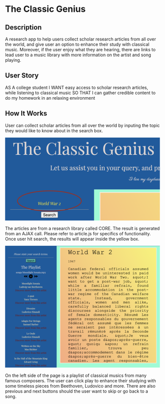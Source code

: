 # The Classic Genius

## Description 

A research app to help users collect scholar research articles from all over the world, and give user an option to enhance their study with classical music. Moreover, if the user enjoy what they are hearing, there are links to lead user to a music library with more information on the artist and song playing. 

## User Story

AS A college student 
I WANT easy access to scholar research articles, while listening to classical music
SO THAT I can gather credible content to do my homework in an relaxing environment

## How It Works 

User can collect scholar articles from all over the world by inputing the topic they would like to know about in the search box. 

<img src="screenshots/searchEx.png">

The articles are from a research library called CORE. The result is generated from an AJAX call. Please refer to article.js for specifics of functionality. Once user hit search, the results will appear inside the yellow box. 

<img src="screenshots/searchresult.png">

On the left side of the page is a playlist of classical musics from many famous composers. The user can click play to enhance their studying with some timeless pieces from Beethoven, Ludovico and more. There are also previous and next buttons should the user want to skip or go back to a song. 

